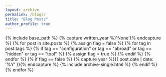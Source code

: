 ```yaml
---
layout: archive
permalink: /blogs/
title: "Blog Posts"
author_profile: true
---
```


{% include base_path %}
{% capture written_year %}'None'{% endcapture %}
{% for post in site.posts %}
  {% assign flag = false %}
  {% for tag in post.tags %}
    {% if tag == "configuration" or tag == "abroad" or tag == "hidden" or tag == "tool" %}
      {% assign flag = true %}
    {% endif %}
  {% endfor %}
  {% if flag == false %}
    {% capture year %}{{ post.date | date: '%Y' }}{% endcapture %}
    {% include archive-single.html %}
  {% endif %}
{% endfor %}
